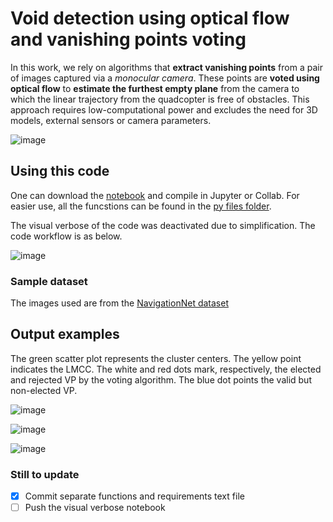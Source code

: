 # Void detection using optical flow and vanishing points voting

In this work, we rely on algorithms that **extract vanishing points** from a pair of images captured via a _monocular camera_. These points are **voted using optical flow** to **estimate the furthest empty plane** from the camera to which the linear trajectory from the quadcopter is free of obstacles. This approach requires low-computational power and excludes the need for 3D models, external sensors or camera parameters. 

![image](https://drive.google.com/uc?export=view&id=1rJ8vTF5vADZwNEFQt16ox9MjS2wA2Mql=500x)

## Using this code

One can download the [notebook](notebook/public_opticalFlow_NavigationNet.ipynb) and compile in Jupyter or Collab. For easier use, all the funcstions can be found in the [py files folder](py%20files/). 

The visual verbose of the code was deactivated due to simplification. The code workflow is as below.

![image](https://drive.google.com/uc?export=view&id=1-NY6VPRw3nsQc79HcUCBdXsx1qXVPEbu=500x)

### Sample dataset

The images used are from the [NavigationNet dataset](https://www.mvig.org/research/nav/NavigationNet.html)

## Output examples

The green scatter plot represents the cluster centers. The yellow point indicates the LMCC. The white and red dots mark, respectively,  the elected  and rejected VP by the voting algorithm. The blue dot points the valid but non-elected VP.


![image](https://drive.google.com/uc?export=view&id=10nrftDbwnmYQY-q2ntBfhLlo7sSH3ZIS=500x)

![image](https://drive.google.com/uc?export=view&id=11G2-y6lKZ97PvP6POItSAwuD_wb3ud84=500x)

![image](https://drive.google.com/uc?export=view&id=12CyB4trHjvBehtxVvE6yka7IptRLTaDo=500x)

### Still to update

- [x] Commit separate functions and requirements text file
- [ ] Push the visual verbose notebook
